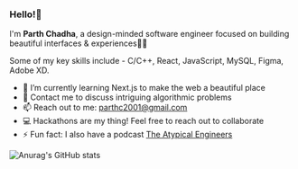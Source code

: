### Hello!👋

<!-- I'm <b>Parth Chadha</b> a Software Developer from Yamunanagar,India. Pursuing my Bachelor's in Computer Science at Manipal University Jaipur. -->
I'm <b>Parth Chadha</b>, a design-minded software engineer focused on building beautiful interfaces & experiences👨‍💻

Some of my key skills include - C/C++, React, JavaScript, MySQL, Figma, Adobe XD.

<ul>
<li> 🌱 I’m currently learning Next.js to make the web a beautiful place
<li> 💬 Contact me to discuss intriguing algorithmic problems
<li> 📫 Reach out to me: <a href = "mailto:parthc2001@gmail.com">parthc2001@gmail.com</a> 
<li> 💻 Hackathons are my thing! Feel free to reach out to collaborate
<li> ⚡ Fun fact: I also have a podcast <a href = "https://www.youtube.com/channel/UCJvVA8r2GbxTFInv72ELUZg">The Atypical Engineers</a>
</ul>

![Anurag's GitHub stats](https://github-readme-stats.vercel.app/api?username=Itsme-Parth&theme=midnight-purple&show_icons=true&include_all_commits=true&count_private=true&hide=issues)
  
<!-- ![Anurag's GitHub stats](https://github-readme-stats.vercel.app/api?username=Itsme-Parth&show_icons=true&theme=radical) -->

<!--
**Itsme-Parth/Itsme-Parth** is a ✨ _special_ ✨ repository because its `README.md` (this file) appears on your GitHub profile.

Here are some ideas to get you started:

- 🔭 I’m currently working on ...
- 🌱 I’m currently learning ...
- 👯 I’m looking to collaborate on ...
- 🤔 I’m looking for help with ...
- 💬 Ask me about ...
- 📫 How to reach me: ...
- 😄 Pronouns: ...
- ⚡ Fun fact: ...
-->
